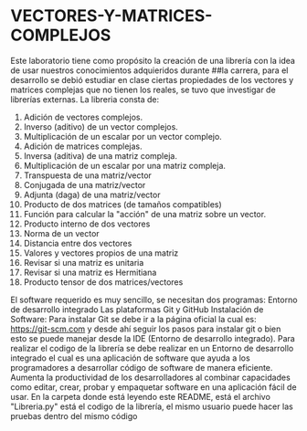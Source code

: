 # VECTORES-Y-MATRICES-COMPLEJOS
Este laboratorio tiene como propósito la creación de una librería
con la idea de usar nuestros conocimientos adquieridos durante
##la carrera, para el desarrollo se debió estudiar en clase ciertas propiedades de los vectores y matrices complejas que no tienen los reales, se tuvo que investigar de librerías externas.
La libreria consta de:
1. Adición de vectores complejos.
2. Inverso (aditivo) de un vector complejos.
3. Multiplicación de un escalar por un vector complejo.
4. Adición de matrices complejas.
5. Inversa (aditiva) de una matriz compleja.
6. Multiplicación de un escalar por una matriz compleja.
7. Transpuesta de una matriz/vector
8. Conjugada de una matriz/vector
9. Adjunta (daga) de una matriz/vector
10. Producto de dos matrices (de tamaños compatibles)
11. Función para calcular la "acción" de una matriz sobre un vector.
12. Producto interno de dos vectores
13. Norma de un vector
14. Distancia entre dos vectores
15. Valores  y vectores propios de una matriz
16. Revisar si una matriz es unitaria
17. Revisar si una matriz es Hermitiana
18. Producto tensor de dos matrices/vectores

El software requerido es muy sencillo, se necesitan dos programas:
Entorno de desarrollo integrado
Las plataformas Git y GitHub
Instalación de Software:
Para instalar Git se debe ir a la página oficial la cual es:
https://git-scm.com y desde ahí seguir los pasos para instalar git o bien esto se puede manejar desde la IDE (Entorno de desarrollo integrado).
Para realizar el codigo de la librería se debe realizar en un Entorno de desarrollo integrado el cual es una aplicación de software que ayuda a los programadores a desarrollar código de software de manera eficiente. Aumenta la productividad de los desarrolladores al combinar capacidades como editar, crear, probar y empaquetar software en una aplicación fácil de usar.
En la carpeta donde está leyendo este README, está el archivo "Libreria.py" está el codigo de la librería, el mismo usuario puede hacer las pruebas dentro del mismo código
